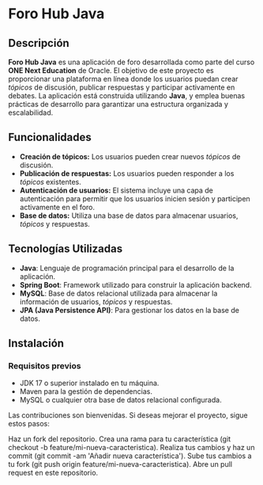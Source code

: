 # Foro Hub Java

## Descripción

**Foro Hub Java** es una aplicación de foro desarrollada como parte del curso **ONE Next Education** de Oracle. El objetivo de este proyecto es proporcionar una plataforma en línea donde los usuarios puedan crear *tópicos* de discusión, publicar respuestas y participar activamente en debates. La aplicación está construida utilizando **Java**, y emplea buenas prácticas de desarrollo para garantizar una estructura organizada y escalabilidad.

## Funcionalidades

- **Creación de tópicos:** Los usuarios pueden crear nuevos *tópicos* de discusión.
- **Publicación de respuestas:** Los usuarios pueden responder a los *tópicos* existentes.
- **Autenticación de usuarios:** El sistema incluye una capa de autenticación para permitir que los usuarios inicien sesión y participen activamente en el foro.
- **Base de datos:** Utiliza una base de datos para almacenar usuarios, *tópicos* y respuestas.

## Tecnologías Utilizadas

- **Java**: Lenguaje de programación principal para el desarrollo de la aplicación.
- **Spring Boot**: Framework utilizado para construir la aplicación backend.
- **MySQL**: Base de datos relacional utilizada para almacenar la información de usuarios, *tópicos* y respuestas.
- **JPA (Java Persistence API)**: Para gestionar los datos en la base de datos.

## Instalación

### Requisitos previos

- JDK 17 o superior instalado en tu máquina.
- Maven para la gestión de dependencias.
- MySQL o cualquier otra base de datos relacional configurada.

Las contribuciones son bienvenidas. Si deseas mejorar el proyecto, sigue estos pasos:

Haz un fork del repositorio.
Crea una rama para tu característica (git checkout -b feature/mi-nueva-caracteristica).
Realiza tus cambios y haz un commit (git commit -am 'Añadir nueva característica').
Sube tus cambios a tu fork (git push origin feature/mi-nueva-caracteristica).
Abre un pull request en este repositorio.
